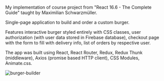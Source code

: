 My implementation of course project from "React 16.6 - The Complete Guide" taught by Maximilian Schwarzmüller.

Single-page application to build and order a custom burger. 

Features interactive burger styled entirely with CSS classes, user authorization (with user data stored in Firebase database), checkout page with the form to fill with delivery info, list of orders by respective user.

The app was built using React, React Router, Redux, Redux Thunk (middleware), Axios (promise based HTTP client), CSS Modules, Animate.css.

![burger-builder](https://user-images.githubusercontent.com/41292529/51858822-87c75980-232d-11e9-9692-d41dad104a22.JPG)